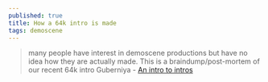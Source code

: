 ```yaml
---
published: true
title: How a 64k intro is made
tags: demoscene
---
```

> many people have interest in demoscene productions but have no idea how they are actually made. This is a braindump/post-mortem of our recent 64k intro Guberniya - [An intro to intros](http://www.lofibucket.com/articles/64k_intro.html)
